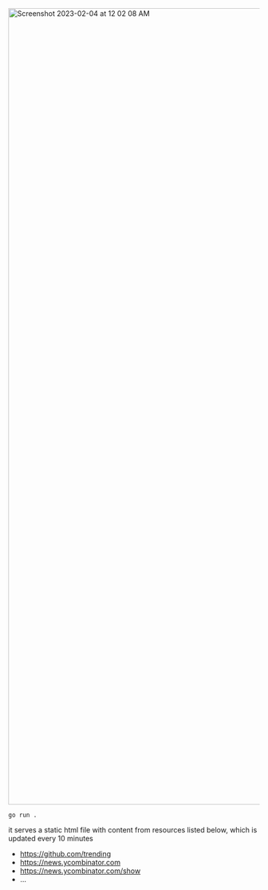 <img width="1595" alt="Screenshot 2023-02-04 at 12 02 08 AM" src="https://user-images.githubusercontent.com/33498670/216710122-6ed989d0-d594-4fc8-9cd0-d9038abfa458.png">

`go run .`

it serves a static html file with content from resources listed below, which is updated every 10 minutes
- https://github.com/trending
- https://news.ycombinator.com
- https://news.ycombinator.com/show
- ...
